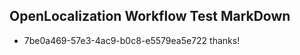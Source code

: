 ## OpenLocalization Workflow Test MarkDown
* 7be0a469-57e3-4ac9-b0c8-e5579ea5e722 thanks!

<!--HONumber=Jul16_HO2-->


